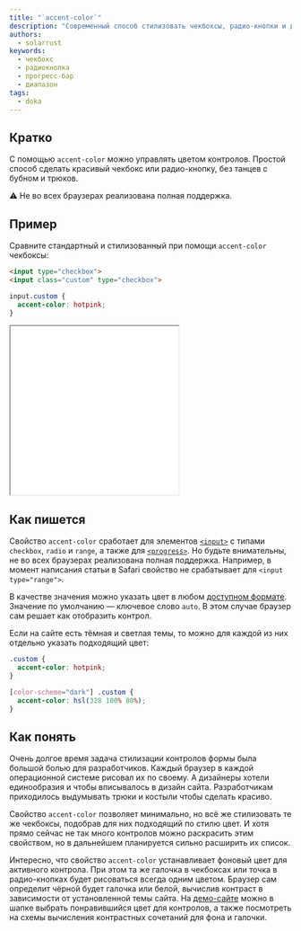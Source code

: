 ```yaml
---
title: "`accent-color`"
description: "Современный способ стилизовать чекбоксы, радио-кнопки и другие контролы формы"
authors:
  - solarrust
keywords:
  - чекбокс
  - радиокнопка
  - прогресс-бар
  - диапазон
tags:
  - doka
---
```


## Кратко

С помощью `accent-color` можно управлять цветом контролов. Простой способ сделать красивый чекбокс или радио-кнопку, без танцев с бубном и трюков.

<aside>

⚠️ Не во всех браузерах реализована полная поддержка.

</aside>

## Пример

Сравните стандартный и стилизованный при помощи `accent-color` чекбоксы:

```html
<input type="checkbox">
<input class="custom" type="checkbox">
```

```css
input.custom {
  accent-color: hotpink;
}
```

<iframe title="Базовый пример" src="demos/base/" height="300"></iframe>

## Как пишется

Свойство `accent-color` сработает для элементов [`<input>`](/html/input/) с типами `checkbox`, `radio` и `range`, а также для [`<progress>`](/html/progress/). Но будьте внимательны, не во всех браузерах реализована полная поддержка. Например, в момент написания статьи в Safari свойство не срабатывает для `<input type="range">`.

В качестве значения можно указать цвет в любом [доступном формате](/css/web-colors/). Значение по умолчанию — ключевое слово `auto`. В этом случае браузер сам решает как отобразить контрол.

Если на сайте есть тёмная и светлая темы, то можно для каждой из них отдельно указать подходящий цвет:

```css
.custom {
  accent-color: hotpink;
}

[color-scheme="dark"] .custom {
  accent-color: hsl(328 100% 80%);
}
```

## Как понять

Очень долгое время задача стилизации контролов формы была большой болью для разработчиков. Каждый браузер в каждой операционной системе рисовал их по своему. А дизайнеры хотели единообразия и чтобы вписывалось в дизайн сайта. Разработчикам приходилось выдумывать трюки и костыли чтобы сделать красиво.

Свойство `accent-color` позволяет минимально, но всё же стилизовать те же чекбоксы, подобрав для них подходящий по стилю цвет. И хотя прямо сейчас не так много контролов можно раскрасить этим свойством, но в дальнейшем планируется сильно расширить их список.

Интересно, что свойство `accent-color` устанавливает фоновый цвет для активного контрола. При этом та же галочка в чекбоксах или точка в радио-кнопках будет рисоваться всегда одним цветом. Браузер сам определит чёрной будет галочка или белой, вычислив контраст в зависимости от установленной темы сайта. На [демо-сайте](https://accent-color.glitch.me/) можно в шапке выбрать понравившийся цвет для контролов, а также посмотреть на схемы вычисления контрастных сочетаний для фона и галочки.



